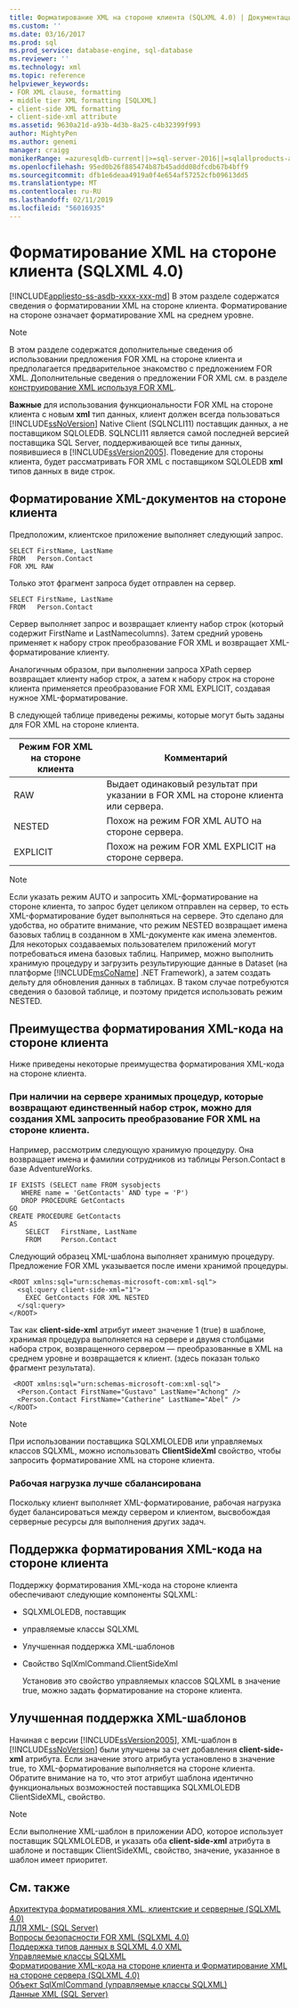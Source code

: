 ```yaml
---
title: Форматирование XML на стороне клиента (SQLXML 4.0) | Документация Майкрософт
ms.custom: ''
ms.date: 03/16/2017
ms.prod: sql
ms.prod_service: database-engine, sql-database
ms.reviewer: ''
ms.technology: xml
ms.topic: reference
helpviewer_keywords:
- FOR XML clause, formatting
- middle tier XML formatting [SQLXML]
- client-side XML formatting
- client-side-xml attribute
ms.assetid: 9630a21d-a93b-4d3b-8a25-c4b32399f993
author: MightyPen
ms.author: genemi
manager: craigg
monikerRange: =azuresqldb-current||>=sql-server-2016||=sqlallproducts-allversions||>=sql-server-linux-2017||=azuresqldb-mi-current
ms.openlocfilehash: 95ed0b26f885474b87b45addd08dfcdb67b4bff9
ms.sourcegitcommit: dfb1e6deaa4919a0f4e654af57252cfb09613dd5
ms.translationtype: MT
ms.contentlocale: ru-RU
ms.lasthandoff: 02/11/2019
ms.locfileid: "56016935"
---
```

# <a name="client-side-xml-formatting-sqlxml-40"></a>Форматирование XML на стороне клиента (SQLXML 4.0)
[!INCLUDE[appliesto-ss-asdb-xxxx-xxx-md](../../../includes/appliesto-ss-asdb-xxxx-xxx-md.md)]
  В этом разделе содержатся сведения о форматировании XML на стороне клиента. Форматирование на стороне означает форматирование XML на среднем уровне.  
  
> [!NOTE]  
>  В этом разделе содержатся дополнительные сведения об использовании предложения FOR XML на стороне клиента и предполагается предварительное знакомство с предложением FOR XML. Дополнительные сведения о предложении FOR XML см. в разделе [конструирование XML используя FOR XML](../../../relational-databases/xml/for-xml-sql-server.md).  
  
 **Важные** для использования функциональности FOR XML на стороне клиента с новым **xml** тип данных, клиент должен всегда пользоваться [!INCLUDE[ssNoVersion](../../../includes/ssnoversion-md.md)] Native Client (SQLNCLI11) поставщик данных, а не поставщиком SQLOLEDB. SQLNCLI11 является самой последней версией поставщика SQL Server, поддерживающей все типы данных, появившиеся в [!INCLUDE[ssVersion2005](../../../includes/ssversion2005-md.md)]. Поведение для стороны клиента, будет рассматривать FOR XML с поставщиком SQLOLEDB **xml** типов данных в виде строк.  
  
## <a name="formatting-xml-documents-on-the-client-side"></a>Форматирование XML-документов на стороне клиента  
 Предположим, клиентское приложение выполняет следующий запрос.  
  
```  
SELECT FirstName, LastName  
FROM   Person.Contact  
FOR XML RAW  
```  
  
 Только этот фрагмент запроса будет отправлен на сервер.  
  
```  
SELECT FirstName, LastName  
FROM   Person.Contact  
```  
  
 Сервер выполняет запрос и возвращает клиенту набор строк (который содержит FirstName и LastNamecolumns). Затем средний уровень применяет к набору строк преобразование FOR XML и возвращает XML-форматирование клиенту.  
  
 Аналогичным образом, при выполнении запроса XPath сервер возвращает клиенту набор строк, а затем к набору строк на стороне клиента применяется преобразование FOR XML EXPLICIT, создавая нужное XML-форматирование.  
  
 В следующей таблице приведены режимы, которые могут быть заданы для FOR XML на стороне клиента.  
  
|Режим FOR XML на стороне клиента|Комментарий|  
|-------------------------------|-------------|  
|RAW|Выдает одинаковый результат при указании в FOR XML на стороне клиента или сервера.|  
|NESTED|Похож на режим FOR XML AUTO на стороне сервера.|  
|EXPLICIT|Похож на режим FOR XML EXPLICIT на стороне сервера.|  
  
> [!NOTE]  
>  Если указать режим AUTO и запросить XML-форматирование на стороне клиента, то запрос будет целиком отправлен на сервер, то есть XML-форматирование будет выполняться на сервере. Это сделано для удобства, но обратите внимание, что режим NESTED возвращает имена базовых таблиц в созданном в XML-документе как имена элементов. Для некоторых создаваемых пользователем приложений могут потребоваться имена базовых таблиц. Например, можно выполнить хранимую процедуру и загрузить результирующие данные в Dataset (на платформе [!INCLUDE[msCoName](../../../includes/msconame-md.md)] .NET Framework), а затем создать дельту для обновления данных в таблицах. В таком случае потребуются сведения о базовой таблице, и поэтому придется использовать режим NESTED.  
  
## <a name="benefits-of-client-side-xml-formatting"></a>Преимущества форматирования XML-кода на стороне клиента  
 Ниже приведены некоторые преимущества форматирования XML-кода на стороне клиента.  
  
### <a name="if-you-have-stored-procedures-on-the-server-that-return-a-single-rowset-you-can-request-client-side-for-xml-transformation-to-generate-an-xml"></a>При наличии на сервере хранимых процедур, которые возвращают единственный набор строк, можно для создания XML запросить преобразование FOR XML на стороне клиента.  
 Например, рассмотрим следующую хранимую процедуру. Она возвращает имена и фамилии сотрудников из таблицы Person.Contact в базе AdventureWorks.  
  
```  
IF EXISTS (SELECT name FROM sysobjects  
   WHERE name = 'GetContacts' AND type = 'P')  
   DROP PROCEDURE GetContacts  
GO  
CREATE PROCEDURE GetContacts  
AS  
    SELECT   FirstName, LastName  
    FROM     Person.Contact  
```  
  
 Следующий образец XML-шаблона выполняет хранимую процедуру. Предложение FOR XML указывается после имени хранимой процедуры.  
  
```  
<ROOT xmlns:sql="urn:schemas-microsoft-com:xml-sql">  
  <sql:query client-side-xml="1">  
    EXEC GetContacts FOR XML NESTED  
  </sql:query>  
</ROOT>  
```  
  
 Так как **client-side-xml** атрибут имеет значение 1 (true) в шаблоне, хранимая процедура выполняется на сервере и двумя столбцами набора строк, возвращенного сервером — преобразованные в XML на среднем уровне и возвращается к клиент. (здесь показан только фрагмент результата).  
  
```  
 <ROOT xmlns:sql="urn:schemas-microsoft-com:xml-sql">  
  <Person.Contact FirstName="Gustavo" LastName="Achong" />   
  <Person.Contact FirstName="Catherine" LastName="Abel" />  
</ROOT>  
```  
  
> [!NOTE]  
>  При использовании поставщика SQLXMLOLEDB или управляемых классов SQLXML, можно использовать **ClientSideXml** свойство, чтобы запросить форматирование XML на стороне клиента.  
  
### <a name="the-workload-is-more-balanced"></a>Рабочая нагрузка лучше сбалансирована  
 Поскольку клиент выполняет XML-форматирование, рабочая нагрузка будет балансироваться между сервером и клиентом, высвобождая серверные ресурсы для выполнения других задач.  
  
## <a name="supporting-client-side-xml-formatting"></a>Поддержка форматирования XML-кода на стороне клиента  
 Поддержку форматирования XML-кода на стороне клиента обеспечивают следующие компоненты SQLXML:  
  
-   SQLXMLOLEDB, поставщик  
  
-   управляемые классы SQLXML  
  
-   Улучшенная поддержка XML-шаблонов  
  
-   Свойство SqlXmlCommand.ClientSideXml  
  
     Установив это свойство управляемых классов SQLXML в значение true, можно задать форматирование на стороне клиента.  
  
## <a name="enhanced-xml-template-support"></a>Улучшенная поддержка XML-шаблонов  
 Начиная с версии [!INCLUDE[ssVersion2005](../../../includes/ssversion2005-md.md)], XML-шаблон в [!INCLUDE[ssNoVersion](../../../includes/ssnoversion-md.md)] были улучшены за счет добавления **client-side-xml** атрибута. Если значение этого атрибута установлено в значение true, то XML-форматирование выполняется на стороне клиента. Обратите внимание на то, что этот атрибут шаблона идентично функциональных возможностей поставщика SQLXMLOLEDB ClientSideXML, свойство.  
  
> [!NOTE]  
>  Если выполнение XML-шаблон в приложении ADO, которое использует поставщик SQLXMLOLEDB, и указать оба **client-side-xml** атрибута в шаблоне и поставщик ClientSideXML, свойство, значение, указанное в шаблон имеет приоритет.  
  
## <a name="see-also"></a>См. также  
 [Архитектура форматирования XML, клиентские и серверные &#40;SQLXML 4.0&#41;](../../../relational-databases/sqlxml/formatting/architecture-of-client-side-and-server-side-xml-formatting-sqlxml-4-0.md)   
 [ДЛЯ XML- &#40;SQL Server&#41;](../../../relational-databases/xml/for-xml-sql-server.md)   
 [Вопросы безопасности FOR XML &#40;SQLXML 4.0&#41;](../../../relational-databases/sqlxml-annotated-xsd-schemas-xpath-queries/security/for-xml-security-considerations-sqlxml-4-0.md)   
 [Поддержка типов данных в SQLXML 4.0 XML](../../../relational-databases/sqlxml/xml-data-type-support-in-sqlxml-4-0.md)   
 [Управляемые классы SQLXML](../../../relational-databases/sqlxml-annotated-xsd-schemas-xpath-queries/net-framework-classes/sqlxml-4-0-net-framework-support-managed-classes.md)   
 [Форматирование XML-кода на стороне клиента и Форматирование XML на стороне сервера &#40;SQLXML 4.0&#41;](../../../relational-databases/sqlxml/formatting/client-side-vs-server-side-xml-formatting-sqlxml-4-0.md)   
 [Объект SqlXmlCommand &#40;управляемые классы SQLXML&#41;](../../../relational-databases/sqlxml-annotated-xsd-schemas-xpath-queries/net-framework-classes/sqlxml-managed-classes-sqlxmlcommand-object.md)   
 [Данные XML (SQL Server)](../../../relational-databases/xml/xml-data-sql-server.md)  
  
  
